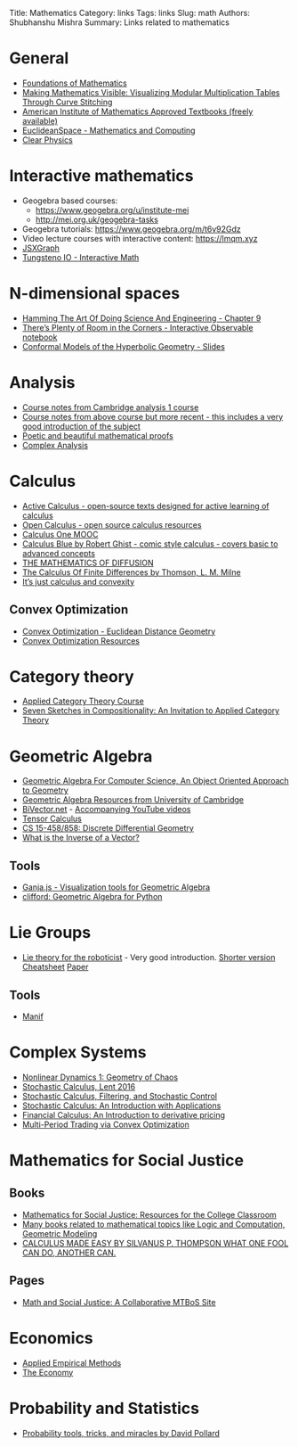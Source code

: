 Title: Mathematics
Category: links
Tags: links
Slug: math
Authors: Shubhanshu Mishra
Summary: Links related to mathematics


# General

* [Foundations of Mathematics](http://sakharov.net/foundation.html)
* [Making Mathematics Visible: Visualizing Modular Multiplication Tables Through Curve Stitching](https://www.geogebra.org/m/htzrfh4h)
* [American Institute of Mathematics Approved Textbooks (freely available)](https://aimath.org/textbooks/approved-textbooks/)
* [EuclideanSpace - Mathematics and Computing](https://www.euclideanspace.com/)
* [Clear Physics](https://www.cphysics.org/)

# Interactive mathematics

* Geogebra based courses: 
  - https://www.geogebra.org/u/institute-mei
  - http://mei.org.uk/geogebra-tasks
* Geogebra tutorials: https://www.geogebra.org/m/t6v92Gdz
* Video lecture courses with interactive content: https://lmqm.xyz
* [JSXGraph](https://jsxgraph.uni-bayreuth.de/wp/about/index.html)
* [Tungsteno IO - Interactive Math](https://www.tungsteno.io/)

# N-dimensional spaces

* [Hamming The Art Of Doing Science And Engineering - Chapter 9](http://worrydream.com/refs/Hamming-TheArtOfDoingScienceAndEngineering.pdf)
* [There’s Plenty of Room in the Corners - Interactive Observable notebook](https://observablehq.com/@tophtucker/theres-plenty-of-room-in-the-corners)
* [Conformal Models of the Hyperbolic Geometry - Slides](http://bulatov.org/math/1001/)

# Analysis
* [Course notes from Cambridge analysis 1 course](https://theoremoftheweek.wordpress.com/category/cambridge-maths-tripos/ia-analysis-i/page/3/)
* [Course notes from above course but more recent - this includes a very good introduction of the subject](https://gowers.wordpress.com/2014/01/11/introduction-to-cambridge-ia-analysis-i-2014/)
* [Poetic and beautiful mathematical proofs](https://www.patrickstevens.co.uk/)
* [Complex Analysis](https://complex-analysis.com/content/table_of_contents.html)

# Calculus

* [Active Calculus - open-source texts designed for active learning of calculus](https://activecalculus.org/)
* [Open Calculus - open source calculus resources](https://opencalculus.wordpress.com/)
* [Calculus One MOOC](https://mooculus.osu.edu/lectures)
* [Calculus Blue by Robert Ghist - comic style calculus - covers basic to advanced concepts](https://www.math.upenn.edu/~ghrist/)
* [THE MATHEMATICS OF DIFFUSION](http://www-eng.lbl.gov/~shuman/NEXT/MATERIALS&COMPONENTS/Xe_damage/Crank-The-Mathematics-of-Diffusion.pdf)
* [The Calculus Of Finite Differences by Thomson, L. M. Milne](https://archive.org/details/calculusoffinite032017mbp/page/n7/mode/2up?view=theater)
* [It’s just calculus and convexity](https://www.stat.yale.edu/~pollard/Books/Pttm/Calculus.pdf)

## Convex Optimization

* [Convex Optimization - Euclidean Distance Geometry](https://meboo.convexoptimization.com/Meboo.html)
* [Convex Optimization Resources](https://convexoptimization.com/)

# Category theory

* [Applied Category Theory Course](https://www.azimuthproject.org/azimuth/show/Applied+Category+Theory+Course)
* [Seven Sketches in Compositionality: An Invitation to Applied Category Theory](http://math.mit.edu/~dspivak/teaching/sp18/7Sketches.pdf)


# Geometric Algebra

* [Geometric Algebra For Computer Science, An Object Oriented Approach to Geometry](https://geometricalgebra.org/)
* [Geometric Algebra Resources from University of Cambridge](http://geometry.mrao.cam.ac.uk/)
* [BiVector.net](https://bivector.net/) - [Accompanying YouTube videos](https://www.youtube.com/watch?v=Fc5rlZ3Malw&list=PLrizc6KfD8q8KDw31lUARRIeugbIW3MHL)
* [Tensor Calculus](https://grinfeld.org/)
* [CS 15-458/858: Discrete Differential Geometry](https://brickisland.net/DDGSpring2021/assignments/)
* [What is the Inverse of a Vector?](https://mattferraro.dev/posts/geometric-algebra)

## Tools

* [Ganja.js - Visualization tools for Geometric Algebra](https://github.com/enkimute/ganja.js)
* [clifford: Geometric Algebra for Python](https://github.com/pygae/clifford)

# Lie Groups

* [Lie theory for the roboticist](https://www.youtube.com/watch?v=nHOcoIyJj2o) - Very good introduction. [Shorter version](https://www.youtube.com/watch?v=QR1p0Rabuww) [Cheatsheet](https://github.com/artivis/manif/blob/devel/paper/Lie_theory_cheat_sheet.pdf) [Paper](https://arxiv.org/abs/1812.01537)

## Tools

* [Manif](https://github.com/artivis/manif)

# Complex Systems

* [Nonlinear Dynamics 1: Geometry of Chaos](https://chaosbook.org/course1/index.html)
* [Stochastic Calculus, Lent 2016](https://www.statslab.cam.ac.uk/~jpm205/teaching/lent2016/index.html)
* [Stochastic Calculus, Filtering, and Stochastic Control](https://web.math.princeton.edu/~rvan/acm217/ACM217.pdf)
* [Stochastic Calculus: An Introduction with Applications](http://www.math.uchicago.edu/~lawler/finbook.pdf)
* [Financial Calculus: An Introduction to derivative pricing](https://cms.dm.uba.ar/academico/materias/2docuat2016/analisis_cuantitativo_en_finanzas/Baxter_Rennie_Financial_Calculus.pdf)
* [Multi-Period Trading via Convex Optimization](https://web.stanford.edu/~boyd/papers/pdf/cvx_portfolio.pdf)


# Mathematics for Social Justice

## Books

* [Mathematics for Social Justice: Resources for the College Classroom](https://bookstore.ams.org/clrm-60?fbclid=IwAR36N1LcYgpHpNFU9iYmO5EPOSn8zKHvrFP1_FDcWd9HXlkCHK5CbWRrMKM)
* [Many books related to mathematical topics like Logic and Computation, Geometric Modeling](https://www.cis.upenn.edu/~jean/gbooks/home.html)
* [CALCULUS MADE EASY BY SILVANUS P. THOMPSON WHAT ONE FOOL CAN DO, ANOTHER CAN.](https://calculusmadeeasy.org/)

## Pages

* [Math and Social Justice: A Collaborative MTBoS Site](https://sites.google.com/site/mathandsocialjustice/curriculum-resources)


# Economics

* [Applied Empirical Methods](https://github.com/paulgp/applied-methods-phd#lectures-full-syllabus)
* [The Economy](https://www.core-econ.org/the-economy/book/text/0-3-contents.html)

# Probability and Statistics

* [Probability tools, tricks, and miracles by David Pollard](http://www.stat.yale.edu/~pollard/Books/Pttm/)